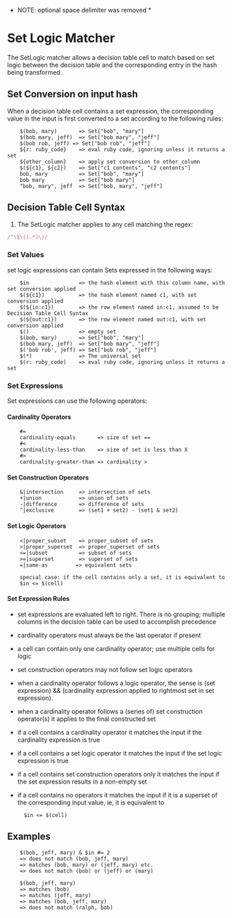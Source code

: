 * NOTE: optional space delimiter was removed *

# Set Logic Matcher

The SetLogic matcher allows a decision table cell to match based on set logic between the decision table and the corresponding entry in the hash being transformed.


## Set Conversion on input hash

When a decision table cell contains a set expression, the corresponding value in the input is first converted to a set according to the following rules:

        $(bob, mary)       => Set["bob", "mary"]
        $(bob mary, jeff)  => Set["bob mary", "jeff"]
        $(bob rob, jeff) => Set["bob rob", "jeff"]
        ${r: ruby_code}    => eval ruby code, ignoring unless it returns a set
        ${other_column}    => apply set conversion to other_column
        $(${c1}, ${c2})    => Set["c1 contents", "c2 contents"]
        bob, mary          => Set["bob", "mary"]
        bob mary           => Set["bob mary"]
        "bob, mary", jeff  => Set["bob, mary", "jeff"]

## Decision Table Cell Syntax

1. The SetLogic matcher applies to any cell matching the regex:

  ```ruby
  /^\$\((.*)\)/
  ```

### Set Values

set logic expressions can contain Sets expressed in the following ways:

        $in                => the hash element with this column name, with set conversion applied
        $(${c1})           => the hash element named c1, with set conversion applied
        $(${in:c1})        => the row element named in:c1, assumed to be Decision Table Cell Syntax
        $(${out:c1})       => the row element named out:c1, with set conversion applied
        $()                => empty set
        $(bob, mary)       => Set["bob", "mary"]
        $(bob mary, jeff)  => Set["bob mary", "jeff"]
        $('bob rob', jeff) => Set["bob rob", "jeff"]
        $(*)               => The universal set
        $(r: ruby_code)    => eval ruby code, ignoring unless it returns a set

### Set Expressions
Set expressions can use the following operators:

#### Cardinality Operators

        #=
        cardinality-equals       => size of set ==
        #<
        cardinality-less-than    => size of set is less than X
        #>
        cardinality-greater-than => cardinality >

#### Set Construction Operators

        &|intersection     => intersection of sets
        +|union            => union of sets
        -|difference       => difference of sets
        ^|exclusive        => (set1 + set2) - (set1 & set2)

#### Set Logic Operators

        <|proper_subset    => proper_subset of sets
        >|proper_superset  => proper_superset of sets
        <=|subset          => subset of sets
        >=|superset        => superset of sets
        =|same-as         => equivalent sets

        special case: if the cell contains only a set, it is equivalent to
        $in <= $(cell)

#### Set Expression Rules

* set expressions are evaluated left to right. There is no grouping; multiple columns in the decision table can be used to accomplish precedence
* cardinality operators must always be the last operator if present
* a cell can contain only one cardinality operator; use multiple cells for logic
* set construction operators may not follow set logic operators
* when a cardinality operator follows a logic operator, the sense is (set expression) && (cardinality expression applied to rightmost set in set expression).
* when a cardinality operator follows a (series of) set construction operator(s) it applies to the final constructed set
* if a cell contains a cardinality operator it matches the input if the cardinality expression is true
* if a cell contains a set logic operator it matches the input if the set logic expression is true
* if a cell contains set construction operators only it matches the input if the set expression results in a non-empty set
* if a cell contains no operators it matches the input if it is a superset of the corresponding input value, ie, it is equivalent to

        $in <= $(cell)

## Examples

        $(bob, jeff, mary) & $in #= 2
        => does not match (bob, jeff, mary)
        => matches (bob, mary) or (jeff, mary) etc.
        => does not match (bob) or (jeff) or (mary)

        $(bob, jeff, mary)
        => matches (bob)
        => matches (jeff, mary)
        => matches (bob, jeff, mary)
        => does not match (ralph, bob)

